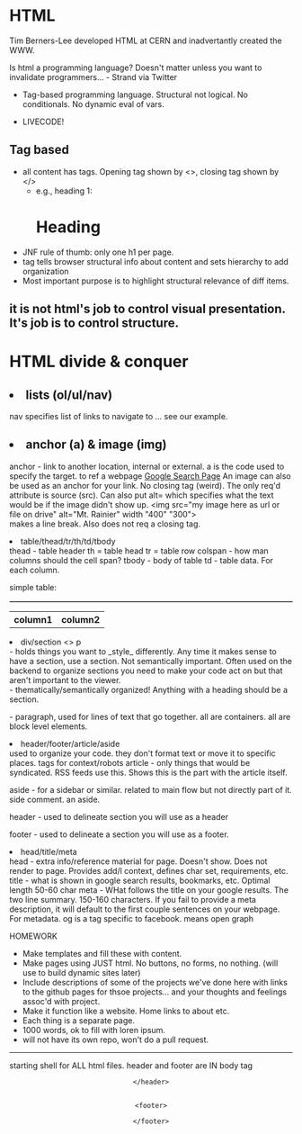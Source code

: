 # HTML
Tim Berners-Lee developed HTML at CERN and inadvertantly created the WWW.

  Is html a programming language? Doesn't matter unless you want to invalidate programmers... - Strand via Twitter

- Tag-based programming language. Structural not logical. No conditionals. No dynamic eval of vars.

- LIVECODE!

## Tag based
- all content has tags. Opening tag shown by <>, closing tag shown by </>
  - e.g., heading 1: <h1>Heading</h1>
- JNF rule of thumb: only one h1 per page.
- tag tells browser structural info about content and sets hierarchy to add organization
- Most important purpose is to highlight structural relevance of diff items.

## it is not html's job to control visual presentation. It's job is to control structure.

# HTML divide & conquer

## <li>lists (ol/ul/nav)</li>
nav specifies list of links to navigate to ... see our example.
## <li>anchor (a) & image (img)</li>
  anchor - link to another location, internal or external. a is the code used to specify the target. to ref a webpage <a href="http://www.google.com"> Google Search Page</a>
  An image can also be used as an anchor for your link. No closing tag (weird). The only req'd attribute is source (src). Can also put alt= which specifies what the text would be if the image didn't show up.
  <img src="my image here as url or file on drive" alt="Mt. Rainier" width "400" "300">
  <br> makes a line break. Also does not req a closing tag.

<li>table/thead/tr/th/td/tbody</li>
<table border="1">
thead - table header
th = table head
tr = table row
colspan - how man columns should the cell span?
tbody - body of table
td - table data. For each column.

simple table:
<table>
<tr>
<th>column1</th>
<th>column2</th>
</tr>
</table>


<li>div/section <> p</li>
<div> - holds things you want to _style_ differently. Any time it makes sense to have a section, use a section. Not semantically important. Often used on the backend to organize sections you need to make your code act on but that aren't important to the viewer.
<section> - thematically/semantically organized! Anything with a heading should be a section.
<p> - paragraph, used for lines of text that go together.
all are containers. all are block level elements.


<li>header/footer/article/aside</li>
used to organize your code. they don't format text or move it to specific places. tags for context/robots
article - only things that would be syndicated. RSS feeds use this. Shows this is the part with the article itself.

aside - for a sidebar or similar. related to main flow but not directly part of it. side comment. an aside.

header - used to delineate section you will use as a header

footer - used to delineate a section you will use as a footer.


<li>head/title/meta</li>
head - extra info/reference material for page. Doesn't show. Does not render to page. Provides add/l context, defines char set, requirements, etc.
title - what is shown in google search results, bookmarks, etc. Optimal length 50-60 char
meta - WHat follows the title on your google results. The two line summary. 150-160 characters. If you fail to provide a meta description, it will default to the first couple sentences on your webpage. <meta name="description" content="my content here for my meta"/> For metadata.
og is a tag specific to facebook. means open graph


HOMEWORK
- Make templates and fill these with content.
- Make pages using JUST html. No buttons, no forms, no nothing. (will use to build dynamic sites later)
- Include descriptions of some of the projects we've done here with links to the github pages for thsoe projects... and your thoughts and feelings assoc'd with project.
- Make it function like a website. Home links to about etc.
- Each thing is a separate page.
- 1000 words, ok to fill with loren ipsum.
- will not have its own repo, won't do a pull request.  


 -------
 starting shell for ALL html files.
 header and footer are IN body tag

 <!DOCTYPE html> <!-- b/c several versions of html; this says latest version. see w3schools.com/tags/tag_doctype.asp for how to reference other versions. -->
 <html>
  <head>
  <!-- puts dependencies and files maybe -->
  </head>

  <body> <!-- encapulates everything you want to be displayed -->
    <header>

    </header>


    <footer>

    </footer>
  </body>
</html>
